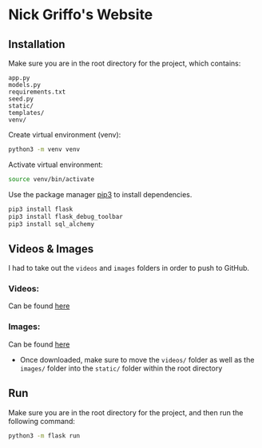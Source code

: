 # Nick Griffo's Website

## Installation

Make sure you are in the root directory for the project, which contains:

`app.py`\
`models.py`\
`requirements.txt`\
`seed.py`\
`static/`\
`templates/`\
`venv/`

Create virtual environment (venv):

```bash
python3 -m venv venv
```

Activate virtual environment:

```bash
source venv/bin/activate
```

Use the package manager [pip3](https://pip3.pypa.io/en/stable/) to install dependencies.

```bash
pip3 install flask
pip3 install flask_debug_toolbar
pip3 install sql_alchemy
```

## Videos & Images

I had to take out the `videos` and `images` folders in order to push to GitHub.

### Videos:
Can be found [here](https://drive.google.com/drive/folders/1cJS3njcyLIe5PUtFPSb-rNPFDRMbOLl1)

### Images:
Can be found [here](https://drive.google.com/drive/folders/1zqT2bEmt2N5K0xk_LFi61xnRuMssPKWU)

* Once downloaded, make sure to move the `videos/` folder as well as the `images/` folder into the `static/` folder within the root directory

## Run

Make sure you are in the root directory for the project, and then run the following command:

```bash
python3 -m flask run
```
